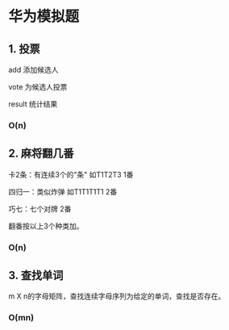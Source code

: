 # 华为模拟题

##	1. 投票

add 添加候选人

vote 为候选人投票

result 统计结果

### O(n)

##	2. 麻将翻几番

卡2条：有连续3个的"条" 如T1T2T3       1番

四归一：类似炸弹 如T1T1T1T1		      2番

巧七：七个对牌					      2番

翻番按以上3个种类加。

### O(n)

##	3. 查找单词

m X n的字母矩阵，查找连续字母序列为给定的单词，查找是否存在。

### O(mn)